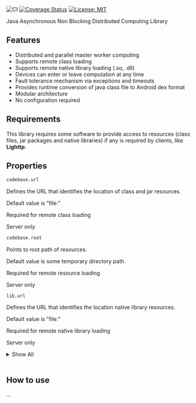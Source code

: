 ![CI](https://github.com/lbovolini/crowd/workflows/CI/badge.svg)  [![Coverage Status](https://coveralls.io/repos/github/lbovolini/crowd/badge.svg?branch=main)](https://coveralls.io/github/lbovolini/crowd?branch=main) [![License: MIT](https://img.shields.io/badge/License-MIT-yellow.svg)](https://opensource.org/licenses/MIT)

Java Asynchronous Non Blocking Distributed Computing Library

## Features

- Distributed and parallel master worker computing
- Supports remote class loading
- Supports remote native library loading (.so, .dll)
- Devices can enter or leave computation at any time
- Fault tolerance mechanism via exceptions and timeouts
- Provides runtime conversion of java class file to Android dex format
- Modular architecture
- No configuration required

## Requirements

This library requires some software to provide access to resources (class files, jar packages and native libraries) if any is required by clients, like **Lighttp**.

## Properties

```bash
codebase.url
```

Defines the URL that identifies the location of class and jar resources.

Default value is "file:" 

Required for remote class loading

Server only

[//]: # (Module: ...crowd.discovery Class: CodebaseUtils)



```bash
codebase.root
```

Points to root path of resources.

Default value is some temporary directory path

Required for remote resource loading

Server only

[//]: # (Module: ...crowd.discovery Class: CodebaseUtils)



```
lib.url
```

Defines the URL that identifies the location native library resources.

Default value is "file:" 

Required for remote native library loading

Server only

[//]: # (Module: ...crowd.discovery Class: CodebaseUtils)

<details>
<summary>Show All</summary>

<p>   


```
codebase.url.separator
```

Default value is: " "

[//]: # (Module: ...crowd.discovery Class: URLUtils)



```
classloader
```

This property defines the canonical class name of alternative classloader to be used if java.vendor property does not contains "Oracle" or is equal to "N/A".  

Default value is "com.github.lbovolini.crowd.android.classloader.AndroidRemoteClassLoader"

Optional, use only if alternative classloader is required.

Client only

[//]: # (Module: ...crowd.classloader Class: RemoteClassLoaderService)



```
cache
```

See: https://docs.oracle.com/javase/7/docs/api/java/net/URLConnection.html#setUseCaches(boolean)

Default value is "false"

[//]: # (Module: ...crowd.classloader Class: FileDownloader)



```
pool.size
```

Default value is: See https://docs.oracle.com/javase/7/docs/api/java/lang/Runtime.html#availableProcessors()

[//]: # (Module: ...crowd.client Class: ClientRequestHandler)



```
port
```

Defines the value of TCP port used during client channel binding 

Default value is "8081"

[//]: # (Module: ...crowd.client Class: ClientWorkerFactory)



```
multicast.ip
```



Defines the multicast ip address

Default value is "225.4.5.6"

Warning: This is a shared property between client and server, thus, must be equal in both

Required

[//]: # (Module: ...crowd.client Class: MulticastClientWorkerFactory)



```
multicast.interface
```

Defines the name of local network interface that will be used by multicast channel group

Default value is: See com.github.lbovolini.crowd.core.util.HostUtils.getNetworkInterfaceName()

Required 

[//]: # (Module: ...crowd.client Class: MulticastClientWorkerFactory)



```
multicast.server.port
```

Defines the value of UDP server port

Default value is "8000"

Warning: This is a shared property between client and server, thus, must be equal in both

Required

[//]: # (Module: ...crowd.client Class: MulticastClientWorkerFactory)



```
multicast.client.port
```



Defines the value of UDP port used during client channel binding 

Default value is "8011"

Required

[//]: # (Module: ...crowd.client Class: MulticastClientWorkerFactory)



```
class.path
```

Defines the absolute path of where downloaded class and jar files will be placed

Default value is: Value of java.io.tmpdir property

[//]: # (Module: ...crowd.client Class: Agent)



```
lib.path
```

Defines the absolute path of where downloaded native library files will be placed

Default value is: Value of java.io.tmpdir property

[//]: # (Module: ...crowd.client Class: Agent)



// !TODO

```
codebase.root
```

[//]: # (Module: ...crowd.server Class: MulticastServerWorker)




```
multicast.ip
```

[//]: # (Module: ...crowd.server Class: MulticastServerWorkerFactory)



```
multicast.server.port
```

[//]: # (Module: ...crowd.server Class: MulticastServerWorkerFactory)



```
multicast.interface
```

[//]: # (Module: ...crowd.server Class: MulticastServerWorkerFactory)



```
hostname
```

Hostname used during bind of TCP channel

Default value is:  HostUtils.getHostAddressName()

[//]: # (Module: ...crowd.server Class: Crowd)



```
port
```

Default value is: "8081"

[//]: # (Module: ...crowd.server Class: Crowd)



```
dex.version
```

Represents the minimum SDK version of Android API used by dex bytecode converter. 

Default value is: "26"

Android only

[//]: # (Module: ...crowd.classloader.android Class: AndroidRemoteClassLoader)



```
dex.optimize
```

Tels if dex bytecode should be optimized. 

Android only

Default value is: "true"

[//]: # (Module: ...crowd.classloader.android Class: AndroidRemoteClassLoader)

</p>
</details>  
<br/>

## How to use

...


